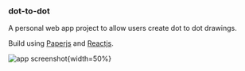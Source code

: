 ### dot-to-dot

A personal web app project to allow users create dot to dot drawings.

Build using [Paperjs](http://paperjs.org/) and [Reactjs](https://reactjs.org/).

![app screenshot](https://github.com/nardove/dot-to-dot/blob/v1/app-assets/app-screenshot.png){width=50%}
